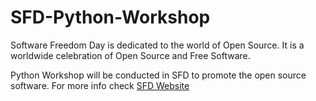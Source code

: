 SFD-Python-Workshop
===================

Software Freedom Day is dedicated to the world of Open Source. It is a worldwide celebration of Open Source and Free Software.

Python Workshop will be conducted in SFD to promote the open source software.
For more info check [SFD Website](http://sfd.smvdu.net.in/#/)
